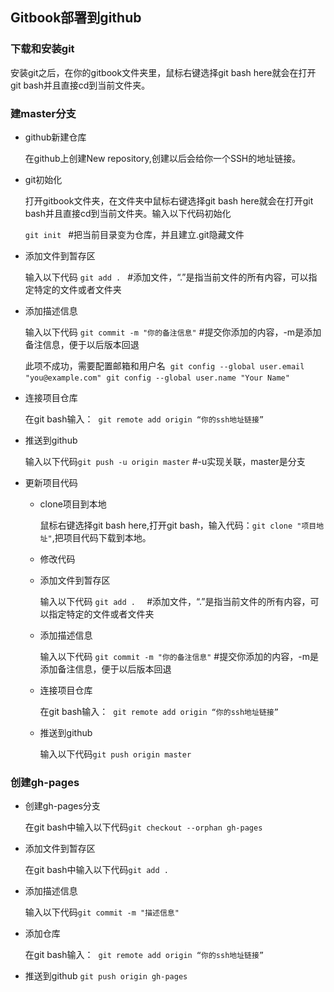 ## Gitbook部署到github

### 下载和安装git

安装git之后，在你的gitbook文件夹里，鼠标右键选择git bash here就会在打开git bash并且直接cd到当前文件夹。

### 建master分支

- github新建仓库

  在github上创建New repository,创建以后会给你一个SSH的地址链接。

- git初始化

  打开gitbook文件夹，在文件夹中鼠标右键选择git bash here就会在打开git bash并且直接cd到当前文件夹。输入以下代码初始化
  
  `git init `       #把当前目录变为仓库，并且建立.git隐藏文件

- 添加文件到暂存区

  输入以下代码
 ` git add .  `     #添加文件，“.”是指当前文件的所有内容，可以指定特定的文件或者文件夹

- 添加描述信息

  输入以下代码
 ` git commit -m "你的备注信息" `      #提交你添加的内容，-m是添加备注信息，便于以后版本回退 
  
  
  此项不成功，需要配置邮箱和用户名
   `git config --global user.email "you@example.com"`
   `git config --global user.name "Your Name"`

- 连接项目仓库

  在git bash输入： 
  `git remote add origin “你的ssh地址链接”`

- 推送到github

  输入以下代码`git push -u origin master` #-u实现关联，master是分支

- 更新项目代码

    - clone项目到本地

	  鼠标右键选择git bash here,打开git bash，输入代码：`git clone "项目地址"`,把项目代码下载到本地。

	- 修改代码
	- 添加文件到暂存区

	  输入以下代码
	  `git add .  `     #添加文件，“.”是指当前文件的所有内容，可以指定特定的文件或者文件夹

	- 添加描述信息

	  输入以下代码
	 ` git commit -m "你的备注信息" `      #提交你添加的内容，-m是添加备注信息，便于以后版本回退

	- 连接项目仓库

	  在git bash输入： 
	  `git remote add origin “你的ssh地址链接”`

	- 推送到github

	  输入以下代码`git push origin master`

### 创建gh-pages

- 创建gh-pages分支

  在git bash中输入以下代码`git checkout --orphan gh-pages`

- 添加文件到暂存区

  在git bash中输入以下代码`git add .`

- 添加描述信息

  输入以下代码`git commit -m "描述信息"`

- 添加仓库

  在git bash输入： 
  `git remote add origin “你的ssh地址链接”`
  

- 推送到github
 `git push origin gh-pages`